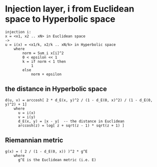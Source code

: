 # Injection layer, i from Euclidean space to Hyperbolic space

```
injection i:
x = <x1, x2 .. xN> in Euclidean space
->
u = i(x) = <x1/k, x2/k .. xN/k> in Hyperbolic space
    where
        norm = Sum_i x[i]^2
        0 < epsilon << 1
        k = if norm < 1 then
            1
        else
            norm + epsilon
```

## the distance in Hyperbolic space

```
d(u, v) = arccosh[ 2 * d_E(x, y)^2 / (1 - d_E(0, x)^2) / (1 - d_E(0, y)^2) + 1]
    where
      u = i(x)
      v = i(y)
      d_E(x, y) = |x - y|  -- the distance in Euclidean
      arccosh(z) = log[ z + sqrt(z - 1) * sqrt(z + 1) ]
```

## Riemannian metric

```
g(x) = ( 2 / (1 - d_E(0, x)) )^2 * g^E
    where
      g^E is the Euclidean metric (i.e. E)
```
